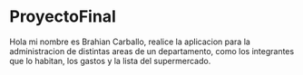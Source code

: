 # ProyectoFinal
Hola mi nombre es Brahian Carballo, realice la aplicacion para la administracion de distintas areas de un departamento, como los integrantes que 
lo habitan, los gastos y la lista del supermercado.
